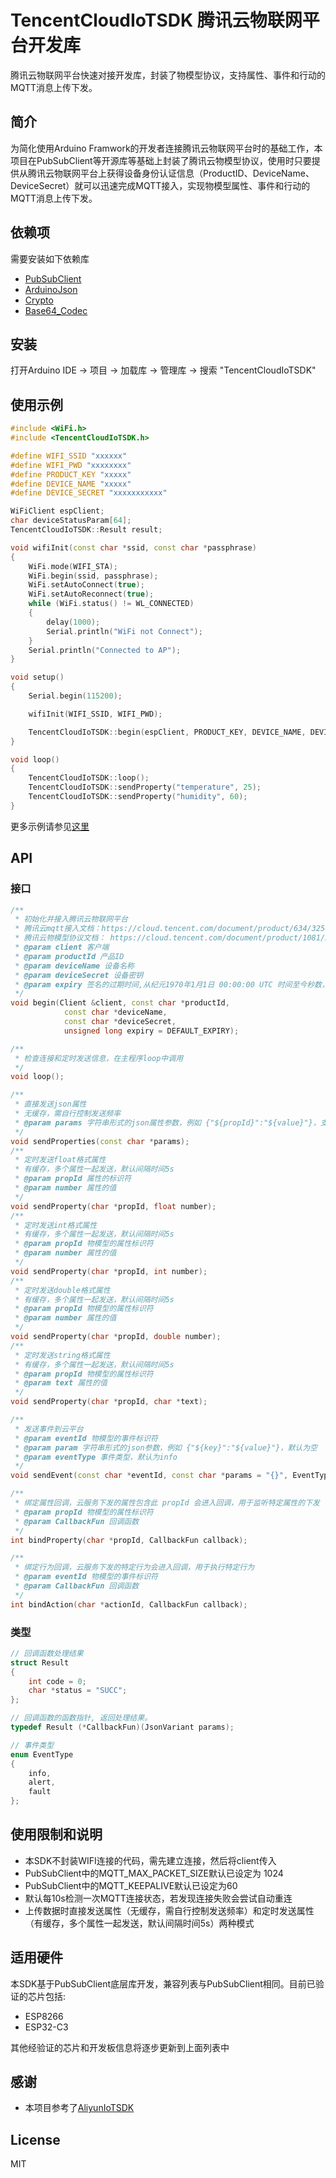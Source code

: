 # TencentCloudIoTSDK 腾讯云物联网平台开发库
腾讯云物联网平台快速对接开发库，封装了物模型协议，支持属性、事件和行动的MQTT消息上传下发。

## 简介
为简化使用Arduino Framwork的开发者连接腾讯云物联网平台时的基础工作，本项目在PubSubClient等开源库等基础上封装了腾讯云物模型协议，使用时只要提供从腾讯云物联网平台上获得设备身份认证信息（ProductID、DeviceName、DeviceSecret）就可以迅速完成MQTT接入，实现物模型属性、事件和行动的MQTT消息上传下发。

## 依赖项
需要安装如下依赖库 
- [PubSubClient](https://github.com/knolleary/pubsubclient)
- [ArduinoJson](https://arduinojson.org/)
- [Crypto](https://rweather.github.io/arduinolibs/index.html)
- [Base64_Codec](https://github.com/dojyorin/arduino_base64)

## 安装
打开Arduino IDE -> 项目 -> 加载库 -> 管理库 -> 搜索 "TencentCloudIoTSDK"

## 使用示例

```c++
#include <WiFi.h>
#include <TencentCloudIoTSDK.h>

#define WIFI_SSID "xxxxxx"
#define WIFI_PWD "xxxxxxxx"
#define PRODUCT_KEY "xxxxx"
#define DEVICE_NAME "xxxxx"
#define DEVICE_SECRET "xxxxxxxxxxx"

WiFiClient espClient;
char deviceStatusParam[64];
TencentCloudIoTSDK::Result result;

void wifiInit(const char *ssid, const char *passphrase)
{
    WiFi.mode(WIFI_STA);
    WiFi.begin(ssid, passphrase);
    WiFi.setAutoConnect(true);
    WiFi.setAutoReconnect(true);
    while (WiFi.status() != WL_CONNECTED)
    {
        delay(1000);
        Serial.println("WiFi not Connect");
    }
    Serial.println("Connected to AP");
}

void setup()
{
    Serial.begin(115200);

    wifiInit(WIFI_SSID, WIFI_PWD);

    TencentCloudIoTSDK::begin(espClient, PRODUCT_KEY, DEVICE_NAME, DEVICE_SECRET);
}

void loop()
{
    TencentCloudIoTSDK::loop();
    TencentCloudIoTSDK::sendProperty("temperature", 25);
    TencentCloudIoTSDK::sendProperty("humidity", 60);
}
```
更多示例请参见[这里](https://github.com/leonlucc/arduino-tencent-cloud-iot-sdk//tree/main/examples)

## API
### 接口 
```c++
/**
 * 初始化并接入腾讯云物联网平台
 * 腾讯云mqtt接入文档：https://cloud.tencent.com/document/product/634/32546
 * 腾讯云物模型协议文档： https://cloud.tencent.com/document/product/1081/34916
 * @param client 客户端
 * @param productId 产品ID
 * @param deviceName 设备名称
 * @param deviceSecret 设备密钥
 * @param expiry 签名的过期时间,从纪元1970年1月1日 00:00:00 UTC 时间至今秒数，默认为2030-12-31 23:59:59
 */
void begin(Client &client, const char *productId,
            const char *deviceName,
            const char *deviceSecret,
            unsigned long expiry = DEFAULT_EXPIRY);

/**
 * 检查连接和定时发送信息，在主程序loop中调用
 */
void loop();

/**
 * 直接发送json属性
 * 无缓存，需自行控制发送频率
 * @param params 字符串形式的json属性参数，例如 {"${propId}":"${value}"}，支持多个属性，
 */
void sendProperties(const char *params);
/**
 * 定时发送float格式属性
 * 有缓存，多个属性一起发送，默认间隔时间5s
 * @param propId 属性的标识符
 * @param number 属性的值
 */
void sendProperty(char *propId, float number);
/**
 * 定时发送int格式属性
 * 有缓存，多个属性一起发送，默认间隔时间5s
 * @param propId 物模型的属性标识符
 * @param number 属性的值
 */
void sendProperty(char *propId, int number);
/**
 * 定时发送double格式属性
 * 有缓存，多个属性一起发送，默认间隔时间5s
 * @param propId 物模型的属性标识符
 * @param number 属性的值
 */
void sendProperty(char *propId, double number);
/**
 * 定时发送string格式属性
 * 有缓存，多个属性一起发送，默认间隔时间5s
 * @param propId 物模型的属性标识符
 * @param text 属性的值
 */
void sendProperty(char *propId, char *text);

/**
 * 发送事件到云平台
 * @param eventId 物模型的事件标识符
 * @param param 字符串形式的json参数，例如 {"${key}":"${value}"}，默认为空
 * @param eventType 事件类型，默认为info
 */
void sendEvent(const char *eventId, const char *params = "{}", EventType eventType = info);

/**
 * 绑定属性回调，云服务下发的属性包含此 propId 会进入回调，用于监听特定属性的下发
 * @param propId 物模型的属性标识符
 * @param CallbackFun 回调函数
 */
int bindProperty(char *propId, CallbackFun callback);

/**
 * 绑定行为回调，云服务下发的特定行为会进入回调，用于执行特定行为
 * @param eventId 物模型的事件标识符
 * @param CallbackFun 回调函数
 */
int bindAction(char *actionId, CallbackFun callback);
```
### 类型 
```c++
// 回调函数处理结果
struct Result
{
    int code = 0;
    char *status = "SUCC";
};

// 回调函数的函数指针, 返回处理结果。
typedef Result (*CallbackFun)(JsonVariant params);

// 事件类型
enum EventType
{
    info,
    alert,
    fault
};
```
## 使用限制和说明

- 本SDK不封装WIFI连接的代码，需先建立连接，然后将client传入
- PubSubClient中的MQTT_MAX_PACKET_SIZE默认已设定为 1024
- PubSubClient中的MQTT_KEEPALIVE默认已设定为60
- 默认每10s检测一次MQTT连接状态，若发现连接失败会尝试自动重连
- 上传数据时直接发送属性（无缓存，需自行控制发送频率）和定时发送属性（有缓存，多个属性一起发送，默认间隔时间5s）两种模式

## 适用硬件
本SDK基于PubSubClient底层库开发，兼容列表与PubSubClient相同。目前已验证的芯片包括:
- ESP8266
- ESP32-C3

其他经验证的芯片和开发板信息将逐步更新到上面列表中

## 感谢
- 本项目参考了[AliyunIoTSDK](https://github.com/aoao-eth/arduino-aliyun-iot-sdk)

## License
MIT
